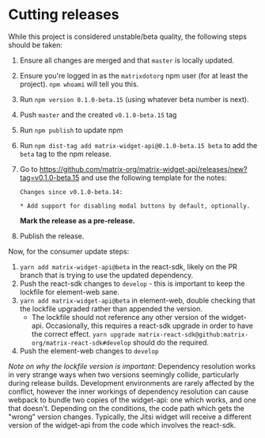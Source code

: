 # Cutting releases

While this project is considered unstable/beta quality, the following steps should be taken:

1. Ensure all changes are merged and that `master` is locally updated.
2. Ensure you're logged in as the `matrixdotorg` npm user (for at least the project). `npm whoami` will tell you this.
3. Run `npm version 0.1.0-beta.15` (using whatever beta number is next).
4. Push `master` and the created `v0.1.0-beta.15` tag
5. Run `npm publish` to update npm
6. Run `npm dist-tag add matrix-widget-api@0.1.0-beta.15 beta` to add the `beta` tag to the npm release.
7. Go to https://github.com/matrix-org/matrix-widget-api/releases/new?tag=v0.1.0-beta.15 and use the following template for the notes:
   ```
   Changes since v0.1.0-beta.14:

   * Add support for disabling modal buttons by default, optionally.
   ```

   **Mark the release as a pre-release.**
8. Publish the release.

Now, for the consumer update steps:

1. `yarn add matrix-widget-api@beta` in the react-sdk, likely on the PR branch that is trying to use the updated dependency.
2. Push the react-sdk changes to `develop` - this is important to keep the lockfile for element-web sane.
3. `yarn add matrix-widget-api@beta` in element-web, double checking that the lockfile upgraded rather than appended the version.
   * The lockfile should not reference any other version of the widget-api. Occasionally, this requires a react-sdk upgrade
     in order to have the correct effect. `yarn upgrade matrix-react-sdk@github:matrix-org/matrix-react-sdk#develop` should
     do the required.
4. Push the element-web changes to `develop`

*Note on why the lockfile version is important*: Dependency resolution works in very strange ways when two versions seemingly
collide, particularly during release builds. Development environments are rarely affected by the conflict, however the inner
workings of dependency resolution can cause webpack to bundle two copies of the widget-api: one which works, and one that doesn't.
Depending on the conditions, the code path which gets the "wrong" version changes. Typically, the Jitsi widget will receive a
different version of the widget-api from the code which involves the react-sdk.
